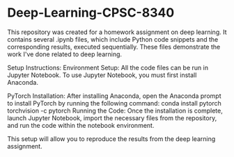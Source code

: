 # Deep-Learning-CPSC-8340

This repository was created for a homework assignment on deep learning. It contains several .ipynb files, which include Python code snippets and the corresponding results, executed sequentially. These files demonstrate the work I've done related to deep learning.

Setup Instructions:
Environment Setup: All the code files can be run in Jupyter Notebook. To use Jupyter Notebook, you must first install Anaconda.

PyTorch Installation: After installing Anaconda, open the Anaconda prompt to install PyTorch by running the following command: conda install pytorch torchvision -c pytorch
Running the Code: Once the installation is complete, launch Jupyter Notebook, import the necessary files from the repository, and run the code within the notebook environment.

This setup will allow you to reproduce the results from the deep learning assignment.
